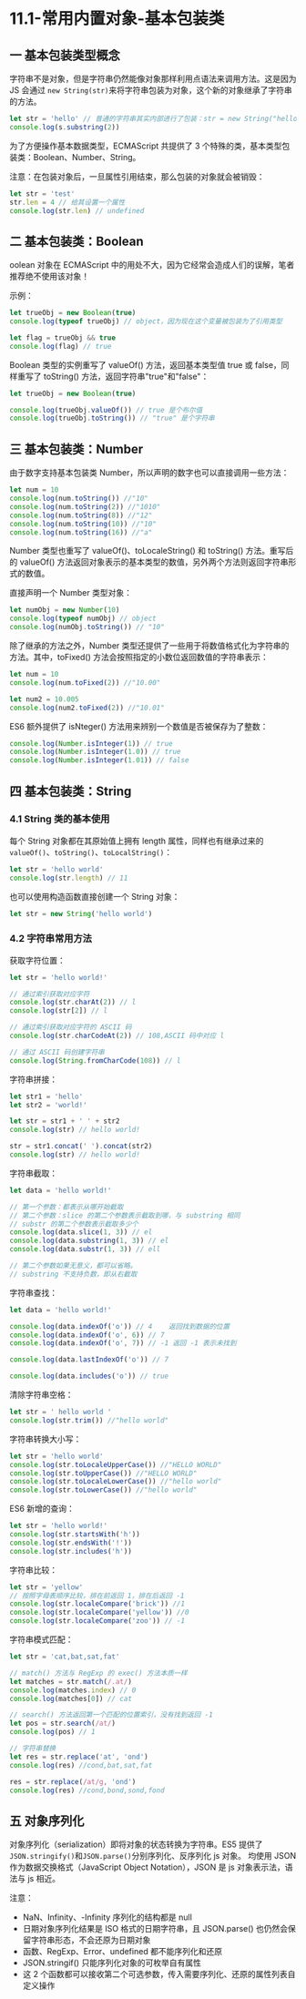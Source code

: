 # 11.1-常用内置对象-基本包装类

## 一 基本包装类型概念

字符串不是对象，但是字符串仍然能像对象那样利用点语法来调用方法。这是因为 JS 会通过 `new String(str)`来将字符串包装为对象，这个新的对象继承了字符串的方法。

```js
let str = 'hello' // 普通的字符串其实内部进行了包装：str = new String("hello");
console.log(s.substring(2))
```

为了方便操作基本数据类型，ECMAScript 共提供了 3 个特殊的类，基本类型包装类：Boolean、Number、String。

注意：在包装对象后，一旦属性引用结束，那么包装的对象就会被销毁：

```js
let str = 'test'
str.len = 4 // 给其设置一个属性
console.log(str.len) // undefined
```

## 二 基本包装类：Boolean

oolean 对象在 ECMAScript 中的用处不大，因为它经常会造成人们的误解，笔者推荐绝不使用该对象！

示例：

```js
let trueObj = new Boolean(true)
console.log(typeof trueObj) // object，因为现在这个变量被包装为了引用类型

let flag = trueObj && true
console.log(flag) // true
```

Boolean 类型的实例重写了 valueOf() 方法，返回基本类型值 true 或 false，同样重写了 toString() 方法，返回字符串"true"和"false"：

```js
let trueObj = new Boolean(true)

console.log(trueObj.valueOf()) // true 是个布尔值
console.log(trueObj.toString()) // "true" 是个字符串
```

## 三 基本包装类：Number

由于数字支持基本包装类 Number，所以声明的数字也可以直接调用一些方法：

```js
let num = 10
console.log(num.toString()) //"10"
console.log(num.toString(2)) //"1010"
console.log(num.toString(8)) //"12"
console.log(num.toString(10)) //"10"
console.log(num.toString(16)) //"a"
```

Number 类型也重写了 valueOf()、toLocaleString() 和 toString() 方法。重写后的 valueOf() 方法返回对象表示的基本类型的数值，另外两个方法则返回字符串形式的数值。

直接声明一个 Number 类型对象：

```js
let numObj = new Number(10)
console.log(typeof numObj) // object
console.log(numObj.toString()) // "10"
```

除了继承的方法之外，Number 类型还提供了一些用于将数值格式化为字符串的方法。其中，toFixed() 方法会按照指定的小数位返回数值的字符串表示：

```js
let num = 10
console.log(num.toFixed(2)) //"10.00"

let num2 = 10.005
console.log(num2.toFixed(2)) //"10.01"
```

ES6 额外提供了 isNteger() 方法用来辨别一个数值是否被保存为了整数：

```js
console.log(Number.isInteger(1)) // true
console.log(Number.isInteger(1.0)) // true
console.log(Number.isInteger(1.01)) // false
```

## 四 基本包装类：String

### 4.1 String 类的基本使用

每个 String 对象都在其原始值上拥有 length 属性，同样也有继承过来的`valueOf()`、`toString()`、`toLocalString()`：

```js
let str = 'hello world'
console.log(str.length) // 11
```

也可以使用构造函数直接创建一个 String 对象：

```js
let str = new String('hello world')
```

### 4.2 字符串常用方法

获取字符位置：

```js
let str = 'hello world!'

// 通过索引获取对应字符
console.log(str.charAt(2)) // l
console.log(str[2]) // l

// 通过索引获取对应字符的 ASCII 码
console.log(str.charCodeAt(2)) // 108,ASCII 码中对应 l

// 通过 ASCII 码创建字符串
console.log(String.fromCharCode(108)) // l
```

字符串拼接：

```js
let str1 = 'hello'
let str2 = 'world!'

let str = str1 + ' ' + str2
console.log(str) // hello world!

str = str1.concat(' ').concat(str2)
console.log(str) // hello world!
```

字符串截取：

```js
let data = 'hello world!'

// 第一个参数：都表示从哪开始截取
// 第二个参数：slice 的第二个参数表示截取到哪，与 substring 相同
// substr 的第二个参数表示截取多少个
console.log(data.slice(1, 3)) // el
console.log(data.substring(1, 3)) // el
console.log(data.substr(1, 3)) // ell

// 第二个参数如果无意义，都可以省略。
// substring 不支持负数，即从右截取
```

字符串查找：

```js
let data = 'hello world!'

console.log(data.indexOf('o')) // 4    返回找到数据的位置
console.log(data.indexOf('o', 6)) // 7
console.log(data.indexOf('o', 7)) // -1 返回 -1 表示未找到

console.log(data.lastIndexOf('o')) // 7

console.log(data.includes('o')) // true
```

清除字符串空格：

```js
let str = ' hello world '
console.log(str.trim()) //"hello world"
```

字符串转换大小写：

```js
let str = 'hello world'
console.log(str.toLocaleUpperCase()) //"HELLO WORLD"
console.log(str.toUpperCase()) //"HELLO WORLD"
console.log(str.toLocaleLowerCase()) //"hello world"
console.log(str.toLowerCase()) //"hello world"
```

ES6 新增的查询：

```js
let str = 'hello world!'
console.log(str.startsWith('h'))
console.log(str.endsWith('!'))
console.log(str.includes('h'))
```

字符串比较：

```js
let str = 'yellow'
// 按照字母表顺序比较，排在前返回 1，排在后返回 -1
console.log(str.localeCompare('brick')) //1
console.log(str.localeCompare('yellow')) //0
console.log(str.localeCompare('zoo')) // -1
```

字符串模式匹配：

```js
let str = 'cat,bat,sat,fat'

// match() 方法与 RegExp 的 exec() 方法本质一样
let matches = str.match(/.at/)
console.log(matches.index) // 0
console.log(matches[0]) // cat

// search() 方法返回第一个匹配的位置索引，没有找到返回 -1
let pos = str.search(/at/)
console.log(pos) // 1

// 字符串替换
let res = str.replace('at', 'ond')
console.log(res) //cond,bat,sat,fat

res = str.replace(/at/g, 'ond')
console.log(res) //cond,bond,sond,fond
```

## 五 对象序列化

对象序列化（serialization）即将对象的状态转换为字符串。ES5 提供了`JSON.stringify()`和`JSON.parse()`分别序列化、反序列化 js 对象。
均使用 JSON 作为数据交换格式（JavaScript Object Notation），JSON 是 js 对象表示法，语法与 js 相近。

注意：

- NaN、Infinity、-Infinity 序列化的结构都是 null
- 日期对象序列化结果是 ISO 格式的日期字符串，且 JSON.parse() 也仍然会保留字符串形态，不会还原为日期对象
- 函数、RegExp、Error、undefined 都不能序列化和还原
- JSON.stringif() 只能序列化对象的可枚举自有属性
- 这 2 个函数都可以接收第二个可选参数，传入需要序列化、还原的属性列表自定义操作
